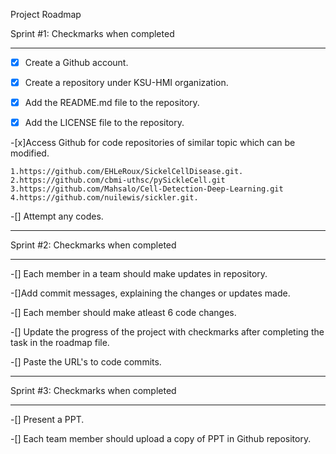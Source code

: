 Project Roadmap

Sprint #1: Checkmarks when completed
***

-[x] Create a Github account.

-[x] Create a repository under KSU-HMI organization.

-[x] Add the README.md file to the repository.

-[x] Add the LICENSE file to the repository.

-[x]Access Github for code repositories of similar topic which can be modified.
         
    1.https://github.com/EHLeRoux/SickelCellDisease.git.
    2.https://github.com/cbmi-uthsc/pySickleCell.git
    3.https://github.com/Mahsalo/Cell-Detection-Deep-Learning.git
    4.https://github.com/nuilewis/sickler.git.
    
-[] Attempt any codes.

***  
Sprint #2: Checkmarks when completed
***  

-[] Each member in a team should make updates in repository.

-[]Add commit messages, explaining the changes or updates made.

-[] Each member should make atleast 6 code changes.

-[] Update the progress of the project with checkmarks after completing the task in the roadmap file.

-[] Paste the URL's to code commits.

***
Sprint #3: Checkmarks when completed
***  

-[] Present a PPT.

-[] Each team member should upload a copy of PPT in Github repository.
